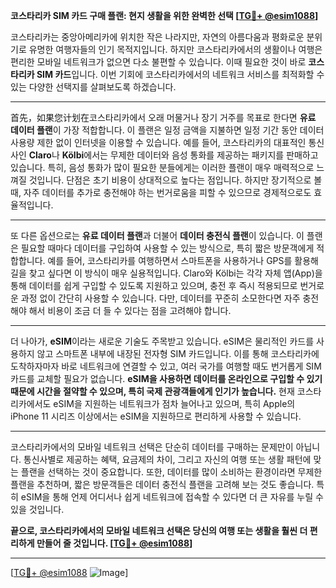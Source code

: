 **코스타리카 SIM 카드 구매 플랜: 현지 생활을 위한 완벽한 선택 [[TG💪+ @esim1088](https://t.me/s/esim1088)]**

코스타리카는 중앙아메리카에 위치한 작은 나라지만, 자연의 아름다움과 평화로운 분위기로 유명한 여행자들의 인기 목적지입니다. 하지만 코스타리카에서의 생활이나 여행은 편리한 모바일 네트워크가 없으면 다소 불편할 수 있습니다. 이때 필요한 것이 바로 **코스타리카 SIM 카드**입니다. 이번 기회에 코스타리카에서의 네트워크 서비스를 최적화할 수 있는 다양한 선택지를 살펴보도록 하겠습니다.

---

首先，如果您计划在코스타리카에서 오래 머물거나 장기 거주를 목표로 한다면 **유료 데이터 플랜**이 가장 적합합니다. 이 플랜은 일정 금액을 지불하면 일정 기간 동안 데이터 사용량 제한 없이 인터넷을 이용할 수 있습니다. 예를 들어, 코스타리카의 대표적인 통신사인 **Claro**나 **Kölbi**에서는 무제한 데이터와 음성 통화를 제공하는 패키지를 판매하고 있습니다. 특히, 음성 통화가 많이 필요한 분들에게는 이러한 플랜이 매우 매력적으로 느껴질 것입니다. 단점은 초기 비용이 상대적으로 높다는 점입니다. 하지만 장기적으로 볼 때, 자주 데이터를 추가로 충전해야 하는 번거로움을 피할 수 있으므로 경제적으로도 효율적입니다.

---

또 다른 옵션으로는 **유료 데이터 플랜**과 더불어 **데이터 충전식 플랜**이 있습니다. 이 플랜은 필요할 때마다 데이터를 구입하여 사용할 수 있는 방식으로, 특히 짧은 방문객에게 적합합니다. 예를 들어, 코스타리카를 여행하면서 스마트폰을 사용하거나 GPS를 활용해 길을 찾고 싶다면 이 방식이 매우 실용적입니다. Claro와 Kölbi는 각각 자체 앱(App)을 통해 데이터를 쉽게 구입할 수 있도록 지원하고 있으며, 충전 후 즉시 적용되므로 번거로운 과정 없이 간단히 사용할 수 있습니다. 다만, 데이터를 꾸준히 소모한다면 자주 충전해야 해서 비용이 조금 더 들 수 있다는 점을 고려해야 합니다.

---

더 나아가, **eSIM**이라는 새로운 기술도 주목받고 있습니다. eSIM은 물리적인 카드를 사용하지 않고 스마트폰 내부에 내장된 전자형 SIM 카드입니다. 이를 통해 코스타리카에 도착하자마자 바로 네트워크에 연결할 수 있고, 여러 국가를 여행할 때도 번거롭게 SIM 카드를 교체할 필요가 없습니다. **eSIM을 사용하면 데이터를 온라인으로 구입할 수 있기 때문에 시간을 절약할 수 있으며, 특히 국제 관광객들에게 인기가 높습니다.** 현재 코스타리카에서도 eSIM을 지원하는 네트워크가 점차 늘어나고 있으며, 특히 Apple의 iPhone 11 시리즈 이상에서는 eSIM을 지원하므로 편리하게 사용할 수 있습니다.

---

코스타리카에서의 모바일 네트워크 선택은 단순히 데이터를 구매하는 문제만이 아닙니다. 통신사별로 제공하는 혜택, 요금제의 차이, 그리고 자신의 여행 또는 생활 패턴에 맞는 플랜을 선택하는 것이 중요합니다. 또한, 데이터를 많이 소비하는 환경이라면 무제한 플랜을 추천하며, 짧은 방문객들은 데이터 충전식 플랜을 고려해 보는 것도 좋습니다. 특히 eSIM을 통해 언제 어디서나 쉽게 네트워크에 접속할 수 있다면 더 큰 자유를 누릴 수 있을 것입니다.

**끝으로, 코스타리카에서의 모바일 네트워크 선택은 당신의 여행 또는 생활을 훨씬 더 편리하게 만들어 줄 것입니다. [[TG💪+ @esim1088](https://t.me/s/esim1088)]**

---

[[TG💪+ @esim1088](https://t.me/s/esim1088) ![Image](https://i.postimg.cc/Y0z9fWf4/image.png)]